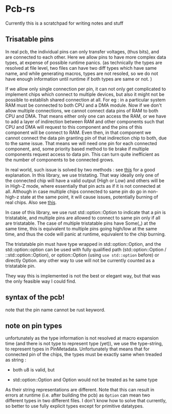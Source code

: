 # Pcb-rs

Currently this is a scratchpad for writing notes and stuff

## Trisatable pins

In real pcb, the individual pins can only transfer voltages, (thus bits), and are connected to each other. Here we allow pins to have more complex data types, at expense of possible runtime panics. (as technically the types are resolved at file level, two files can have two diff types which have same name, and while generating macros, types are not resoled, so we do not have enough information until runtime if both types are same or not. )

If we allow only single connection per pin, it can not only get complicated to implement chips which connect to multiple devices, but also it might not be possible to establish shared connection at all. For eg : in a particular system RAM must be connected to both CPU and a DMA module. Now if we don't allow multiple connections, we cannot connect data pins of RAM to both CPU and DMA. That means either only one can access the RAM, or we have to add a layer of indirection between RAM and other components such that CPU and DMA will request to this component and the pins of this component will be connect to RAM. Even then, in that component we cannot connect the data pin granting pin of that indirection chip to both, due to the same issue. That means we will need one pin for each connected component, and, some priority based method to tie brake if multiple components request access to data pin. This can turn quite inefficient as the number of components to be connected grows.

In real world, such issue is solved by two methods : see [this](https://www.microchip.com/forums/m641935.aspx) for a good explanation. In this library, we use tristating. That way ideally only one of the connected chip will have a valid output (High or Low) and others will be in High-Z mode, where essentially that pin acts as if it is not connected at all. Although in case multiple chips connected to same pin do go in non-high-z state at the same point, it will cause issues, potentially burning of real chips. Also see [this](https://en.wikipedia.org/wiki/Three-state_logic).

In case of this library, we use rust std::option::Option to indicate that a pin is tristatable, and multiple pins are allowed to connect to same pin only if all are tristatable. The case of multiple tristatable pins have Some(\_) at the same time, this is equivalent to multiple pins going high/low at the same time, and thus the code will panic at runtime, equivalent to the chip burning.

The tristatable pin must have type wrapped in std::option::Option, and the std::option::option can be used with fully qualified path (std::option::Option / ::std::option::Option), or option::Option (using `use std::option` before) or directly Option. any other way to use will not be currently counted as a tristatable pin.

They way this is implemented is not the best or elegant way, but that was the only feasible way I could find.

## syntax of the pcb!

note that the pin name cannot be rust keyword.

## note on pin types

unfortunately as the type information is not resolved at macro expansion time (and there is not type to represent type (yet)), we use the type-string, to represent types in PinMetadata. Unfortunately that means that for connected pin of the chips, the types must be exactly same when treaded as string :

- both u8 is valid, but

- std::option::Option and Option would not be treated as he same type

As their string representations are different. Note that this can result in errors at runtime (i.e. after building the pcb) as `Option` can mean two different types in two different files. I don't know how to solve that currently, so better to use fully explicit types except for primitive datatypes.
